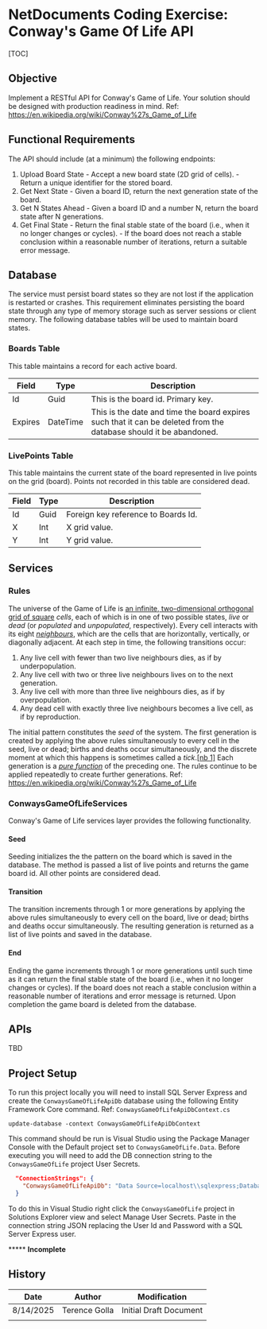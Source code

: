 # NetDocuments Coding Exercise: Conway's Game Of Life API


[TOC]

## Objective

Implement a RESTful API for Conway's Game of Life. Your solution should be designed with  production readiness in mind. Ref:  https://en.wikipedia.org/wiki/Conway%27s_Game_of_Life  

## Functional Requirements

The API should include (at a minimum) the following endpoints:  

1. Upload Board State - Accept a new board state (2D grid of cells). - Return a unique identifier for the stored board.
2. Get Next State - Given a board ID, return the next generation state of the board.  
3. Get N States Ahead - Given a board ID and a number N, return the board state after N generations.  
4. Get Final State - Return the final stable state of the board (i.e., when it no longer changes or cycles). - If the board does not reach a stable conclusion within a reasonable number of iterations,  return a suitable error message.

## Database

The service must persist board states so they are not lost if the application is restarted or crashes. This requirement eliminates persisting the board state through any type of memory storage such as server sessions or client memory. The following database tables will be used to maintain board states.

### Boards Table

This table maintains a record for each active board.

| Field   | Type     | Description                                                  |
| ------- | -------- | ------------------------------------------------------------ |
| Id      | Guid     | This is the board id. Primary key.                           |
| Expires | DateTime | This is the date and time the board expires such that it can be deleted from the database should it be abandoned. |

### LivePoints Table

This table maintains the current state of the board represented in live points on the grid (board). Points not recorded in this table are considered dead.

| Field | Type | Description                         |
| ----- | ---- | ----------------------------------- |
| Id    | Guid | Foreign key reference to Boards Id. |
| X     | Int  | X grid value.                       |
| Y     | Int  | Y grid value.                       |

## Services

### Rules

The universe of the Game of Life is [an infinite, two-dimensional orthogonal grid of square](https://en.wikipedia.org/wiki/Square_tiling) *cells*, each of which is in one of two possible states, *live* or *dead* (or *populated* and *unpopulated*, respectively). Every cell interacts with its eight *[neighbours](https://en.wikipedia.org/wiki/Moore_neighborhood)*, which are the cells that are horizontally, vertically, or diagonally adjacent. At each step in time, the following transitions occur:

1. Any live cell with fewer than two live neighbours dies, as if by underpopulation.
2. Any live cell with two or three live neighbours lives on to the next generation.
3. Any live cell with more than three live neighbours dies, as if by overpopulation.
4. Any dead cell with exactly three live neighbours becomes a live cell, as if by reproduction.

The initial pattern constitutes the *seed* of the system. The first generation is created by applying the above rules simultaneously to every cell in the seed, live or dead; births and deaths occur simultaneously, and the discrete moment at which this happens is sometimes called a *tick*.[[nb 1\]](https://en.wikipedia.org/wiki/Conway's_Game_of_Life#cite_note-7) Each generation is a *[pure function](https://en.wikipedia.org/wiki/Pure_function)* of the preceding one. The rules continue to be applied repeatedly to create further generations. Ref:  https://en.wikipedia.org/wiki/Conway%27s_Game_of_Life  

### ConwaysGameOfLifeServices

Conway's Game of Life services layer provides the following functionality.

#### Seed

Seeding initializes the the pattern on the board which is saved in the database. The method is passed a list of live points and returns the game board id. All other points are considered dead.

#### Transition

The transition increments through 1 or more generations by applying the above rules simultaneously to every cell on the board, live or dead; births and deaths occur simultaneously. The resulting generation is returned as a list of live points and saved in the database.

#### End

Ending the game increments through 1 or more generations until such time as it can return the final stable state of the board (i.e., when it no longer changes or cycles). If the board does not reach a stable conclusion within a reasonable number of iterations and error message is returned. Upon completion the game board is deleted from the database. 

## APIs

TBD

## Project Setup

To run this project locally you will need to install SQL Server Express and create the `ConwaysGameOfLifeApiDb` database using the following Entity Framework Core command. Ref: `ConwaysGameOfLifeApiDbContext.cs`

```
update-database -context ConwaysGameOfLifeApiDbContext
```

This command should be run is Visual Studio using the Package Manager Console with the Default project set to `ConwaysGameOfLife.Data`. Before executing you will need to add the DB connection string to the `ConwaysGameOfLife` project User Secrets.

```json
  "ConnectionStrings": {
    "ConwaysGameOfLifeApiDb": "Data Source=localhost\\sqlexpress;Database=ConwaysGameOfLifeApiDb;Integrated Security=false;Encrypt=false;User ID=xxxxxxxx;Password=xxxxxxxx;"
  }
```

To do this in Visual Studio right click the `ConwaysGameOfLife` project in Solutions Explorer view and select Manage User Secrets. Paste in the connection string JSON replacing the User Id and Password with a SQL Server Express user.

***** **Incomplete**

## History

| Date      | Author        | Modification           |
| --------- | ------------- | ---------------------- |
| 8/14/2025 | Terence Golla | Initial Draft Document |
|           |               |                        |

